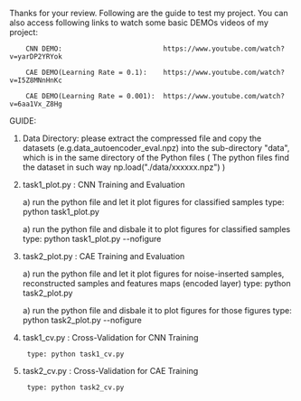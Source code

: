 
   Thanks for your review. Following are the guide to
   test my project. You can also access following links
   to watch some basic DEMOs videos of my project:
   
   
        CNN DEMO:                         https://www.youtube.com/watch?v=yarDP2YRYok

        CAE DEMO(Learning Rate = 0.1):    https://www.youtube.com/watch?v=I5Z8MNnHnKc

        CAE DEMO(Learning Rate = 0.001):  https://www.youtube.com/watch?v=6aa1Vx_Z8Hg


GUIDE:

1. Data Directory:
   please extract the compressed file 
   and copy the datasets (e.g.data_autoencoder_eval.npz) 
   into the sub-directory "data", which is in the same
   directory of the Python files 
   (
        The python files find the dataset in such way 
        np.load("./data/xxxxxx.npz")
   )
   
2. task1_plot.py : CNN Training and Evaluation

    a) run the python file and let it plot figures for classified samples
        type: python task1_plot.py
        
    a) run the python file and disbale it to plot figures for classified samples
        type: python task1_plot.py --nofigure
        
3. task2_plot.py : CAE Training and Evaluation

    a) run the python file and let it plot figures for noise-inserted samples,
        reconstructed samples and features maps (encoded layer)
        type: python task2_plot.py
        
    a) run the python file and disbale it to plot figures for those figures
        type: python task2_plot.py --nofigure
        
4. task1_cv.py : Cross-Validation for CNN Training

        type: python task1_cv.py
        
5. task2_cv.py : Cross-Validation for CAE Training

        type: python task2_cv.py
        
